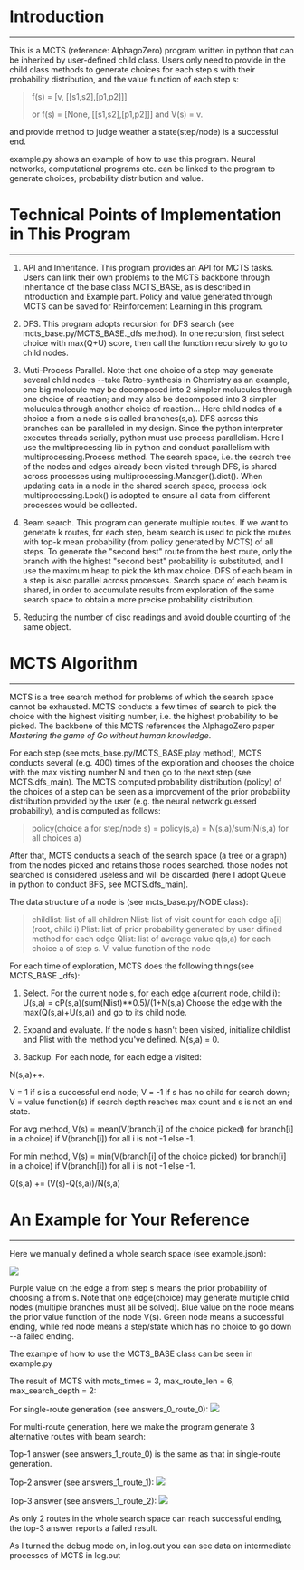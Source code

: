 # Introduction #

----------
This is a MCTS (reference: AlphagoZero) program written in python that can be inherited by user-defined child class. Users only need to provide in the child class methods to generate choices for each step s with their probability distribution, and the value function of each step s:
> f(s) = [v, [[s1,s2],[p1,p2]]] 
> 
> or f(s) = [None, [[s1,s2],[p1,p2]]] and V(s) = v.

and provide method to judge weather a state(step/node) is a successful end.

example.py shows an example of how to use this program. Neural networks, computational programs etc. can be linked to the program to generate choices, probability distribution and value.

# Technical Points of Implementation in This Program #

----------
1. API and Inheritance. This program provides an API for MCTS tasks. Users can link their own problems to the MCTS backbone through inheritance of the base class MCTS_BASE, as is described in Introduction and Example part. Policy and value generated through MCTS can be saved for Reinforcement Learning in this program.

2. DFS. This program adopts recursion for DFS search (see mcts_base.py/MCTS_BASE._dfs method). In one recursion, first select choice with max(Q+U) score, then call the function recursively to go to child nodes.

3. Muti-Process Parallel. Note that one choice of a step may generate several child nodes --take Retro-synthesis in Chemistry as an example, one big molecule may be decomposed into 2 simpler molucules through one choice of reaction; and may also be decomposed into 3 simpler molucules through another choice of reaction... Here child nodes of a choice a from a node s is called branches(s,a). DFS across this branches can be paralleled in my design. Since the python interpreter executes threads serially, python must use process parallelism. Here I use the multiprocessing lib in python and conduct parallelism with multiprocessing.Process method. The search space, i.e. the search tree of the nodes and edges already been visited through DFS, is shared across processes using multiprocessing.Manager().dict(). When updating data in a node in the shared search space, process lock multiprocessing.Lock() is adopted to ensure all data from different processes would be collected.

4. Beam search. This program can generate multiple routes. If we want to genetate k routes, for each step, beam search is used to pick the routes with top-k mean probability (from policy generated by MCTS) of all steps. To generate the "second best" route from the best route, only the branch with the highest "second best" probability is substituted, and I use the maximum heap to pick the kth max choice. DFS of each beam in a step is also parallel across processes. Search space of each beam is shared, in order to accumulate results from exploration of the same search space to obtain a more precise probability distribution.

5. Reducing the number of disc readings and avoid double counting of the same object.


# MCTS Algorithm #

----------
MCTS is a tree search method for problems of which the search space cannot be exhausted. MCTS conducts a few times of search to pick the choice with the highest visiting number, i.e. the highest probability to be picked. The backbone of this MCTS references the AlphagoZero paper *Mastering the game of Go without human knowledge*. 

For each step (see mcts_base.py/MCTS_BASE.play method), MCTS conducts several (e.g. 400) times of the exploration and chooses the choice with the max visiting number N and then go to the next step (see MCTS.dfs_main). The MCTS computed probability distribution (policy) of the choices of a step can be seen as a improvement of the prior probability distribution provided by the user (e.g. the neural network guessed probability), and is computed as follows:

> policy(choice a for step/node s) = policy(s,a) = N(s,a)/sum(N(s,a) for all choices a)

After that, MCTS conducts a seach of the search space (a tree or a graph) from the nodes picked and retains those nodes searched. those nodes not searched is considered useless and will be discarded (here I adopt Queue in python to conduct BFS, see MCTS.dfs_main).

The data structure of a node is (see mcts_base.py/NODE class):
> childlist: list of all children
> Nlist: list of visit count for each edge a[i](root, child i)
> Plist: list of prior probability generated by user difined method for each edge
> Qlist: list of average value q(s,a) for each choice a of step s.
> V: value function of the node

For each time of exploration, MCTS does the following things(see MCTS_BASE._dfs):

1. Select. For the current node s, for each edge a(current node, child i):
U(s,a) = cP(s,a)(sum(Nlist)**0.5)/(1+N(s,a)
Choose the edge with the max(Q(s,a)+U(s,a)) and go to its child node.

2. Expand and evaluate. If the node s hasn't been visited, initialize childlist and Plist with the method you've defined. N(s,a) = 0.

3. Backup. 
For each node, for each edge a visited:

N(s,a)++.

V = 1 if s is a successful end node; V = -1 if s has no child for search down; V = value function(s) if search depth reaches max count and s is not an end state.

For avg method, V(s) = mean(V(branch[i] of the choice picked) for branch[i] in a choice) if V(branch[i]) for all i is not -1 else -1.

For min method, V(s) = min(V(branch[i] of the choice picked) for branch[i] in a choice) if V(branch[i]) for all i is not -1 else -1.

Q(s,a) += (V(s)-Q(s,a))/N(s,a)

# An Example for Your Reference #

----------
Here we manually defined a whole search space (see example.json):

![](img/1.png)

Purple value on the edge a from step s means the prior probability of choosing a from s. Note that one edge(choice) may generate multiple child nodes (multiple branches must all be solved). Blue value on the node means the prior value function of the node V(s). Green node means a successful ending, while red node means a step/state which has no choice to go down --a failed ending.

The example of how to use the MCTS_BASE class can be seen in example.py

The result of MCTS with mcts_times = 3, max_route_len = 6, max_search_depth = 2:

For single-route generation (see answers_0_route_0):
![](img/2.png)

For multi-route generation, here we make the program generate 3 alternative routes with beam search:

Top-1 answer (see answers_1_route_0) is the same as that in single-route generation.

Top-2 answer (see answers_1_route_1):
![](img/3.png)

Top-3 answer (see answers_1_route_2): 
![](img/4.png)

As only 2 routes in the whole search space can reach successful ending, the top-3 answer reports a failed result.

As I turned the debug mode on, in log.out you can see data on intermediate processes of MCTS in log.out